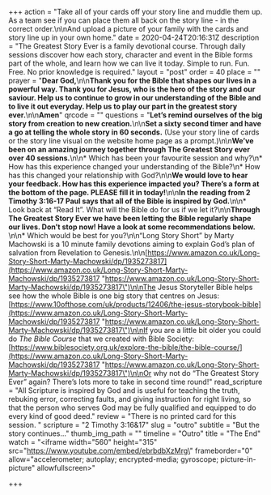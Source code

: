 +++
action = "Take all of your cards off your story line and muddle them up. As a team see if you can place them all back on the story line - in the correct order.\n\nAnd upload a picture of your family with the cards and story line up in your own home."
date = 2020-04-24T20:16:31Z
description = "The Greatest Story Ever is a family devotional course.  Through daily sessions discover how each story, character and event in the Bible forms part of the whole, and learn how we can live it today. Simple to run. Fun. Free. No prior knowledge is required."
layout = "post"
order = 40
place = ""
prayer = "**Dear God,**\n\n**Thank you for the Bible that shapes our lives in a powerful way. Thank you for Jesus, who is the hero of the story and our saviour. Help us to continue to grow in our understanding of the Bible and to live it out everyday. Help us to play our part in the greatest story ever.**\n\n**Amen**"
qrcode = ""
questions = "**Let’s remind ourselves of the big story from creation to new creation.**\n\n**Set a sixty second timer and have a go at telling the whole story in 60 seconds.** (Use your story line of cards or the story line visual on the website home page as a prompt.)\n\n**We’ve been on an amazing journey together through The Greatest Story ever over 40 sessions.**\n\n* Which has been your favourite session and why?\n* How has this experience changed your understanding of the Bible?\n* How has this changed your relationship with God?\n\n**We would love to hear your feedback. How has this experience impacted you? There’s a form at the bottom of the page. PLEASE fill it in today!**\n\n**In the reading from 2 Timothy 3:16-17 Paul says that all of the Bible is inspired by God.**\n\n* Look back at “Read It”. What will the Bible do for us if we let it?\n\n**Through The Greatest Story Ever we have been letting the Bible regularly shape our lives. Don’t stop now! Have a look at some recommendations below.** \n\n* Which would be best for you?\n\n“Long Story Short” by Marty Machowski is a 10 minute family devotions aiming to explain God’s plan of salvation from Revelation to Genesis.\n\n[https://www.amazon.co.uk/Long-Story-Short-Marty-Machowski/dp/1935273817](https://www.amazon.co.uk/Long-Story-Short-Marty-Machowski/dp/1935273817 \"https://www.amazon.co.uk/Long-Story-Short-Marty-Machowski/dp/1935273817\")\n\nThe Jesus Storyteller Bible helps see how the whole Bible is one big story that centres on Jesus: [https://www.10ofthose.com/uk/products/12406/the-jesus-storybook-bible](https://www.amazon.co.uk/Long-Story-Short-Marty-Machowski/dp/1935273817 \"https://www.amazon.co.uk/Long-Story-Short-Marty-Machowski/dp/1935273817\")\n\nIf you are a little bit older you could do _The Bible Course_ that we created with Bible Society: [https://www.biblesociety.org.uk/explore-the-bible/the-bible-course/](https://www.amazon.co.uk/Long-Story-Short-Marty-Machowski/dp/1935273817 \"https://www.amazon.co.uk/Long-Story-Short-Marty-Machowski/dp/1935273817\")\n\nOr why not do “The Greatest Story Ever” again? There’s lots more to take in second time round!"
read_scripture = "All Scripture is inspired by God and is useful for teaching the truth, rebuking error, correcting faults, and giving instruction for right living, so that the person who serves God may be fully qualified and equipped to do every kind of good deed."
review = "There is no printed card for this session. "
scripture = "2 Timothy 3:16&17"
slug = "outro"
subtitle = "But the story continues..."
thumb_img_path = ""
timeline = "Outro"
title = "The End"
watch = "<iframe width=\"560\" height=\"315\" src=\"https://www.youtube.com/embed/ebrbdbXzMrg\" frameborder=\"0\" allow=\"accelerometer; autoplay; encrypted-media; gyroscope; picture-in-picture\" allowfullscreen></iframe>"

+++
